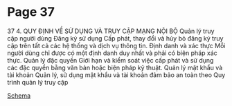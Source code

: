 # Page 37

37
4. QUY ĐỊNH VỀ SỬ DỤNG VÀ TRUY CẬP MẠNG NỘI BỘ
Quản lý truy cập người dùng
Đăng ký sử dụng
Cấp phát, thay đổi và hủy bỏ đăng ký truy cập trên tất cả các hệ thống và dịch vụ thông tin.
Định danh và xác thực
Mỗi người dùng chỉ được có một định danh duy nhất và phải có biện pháp xác thực.
Quản lý đặc quyền
Giới hạn và kiểm soát việc cấp phát và sử dụng các đặc quyền bằng văn bản hoặc biện pháp kỹ thuật.
Quản lý mật khẩu và tài khoản
Quản lý, sử dụng mật khẩu và tài khoản đảm bảo an toàn theo Quy trình quản lý truy cập

[Schema](page_37_img1.png)
